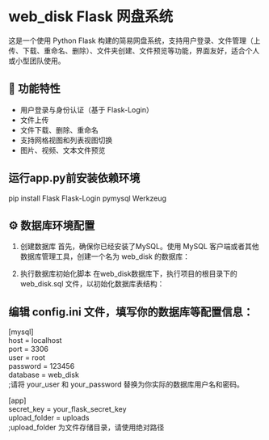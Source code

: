 # web_disk Flask 网盘系统

这是一个使用 Python Flask 构建的简易网盘系统，支持用户登录、文件管理（上传、下载、重命名、删除）、文件夹创建、文件预览等功能，界面友好，适合个人或小型团队使用。

## 🚀 功能特性

- 用户登录与身份认证（基于 Flask-Login）
- 文件上传
- 文件下载、删除、重命名
- 支持网格视图和列表视图切换
- 图片、视频、文本文件预览

## 运行app.py前安装依赖环境

pip install Flask Flask-Login pymysql Werkzeug

## ⚙️ 数据库环境配置

1. 创建数据库
首先，确保你已经安装了MySQL。使用 MySQL 客户端或者其他数据库管理工具，创建一个名为 web_disk 的数据库：

2. 执行数据库初始化脚本
在web_disk数据库下，执行项目的根目录下的web_disk.sql 文件，以初始化数据库表结构：

## 编辑 config.ini 文件，填写你的数据库等配置信息：  
[mysql]  
host = localhost  
port = 3306  
user = root  
password = 123456  
database = web_disk  
;请将 your_user 和 your_password 替换为你实际的数据库用户名和密码。  

[app]  
secret_key = your_flask_secret_key  
upload_folder = uploads  
;upload_folder 为文件存储目录，请使用绝对路径






